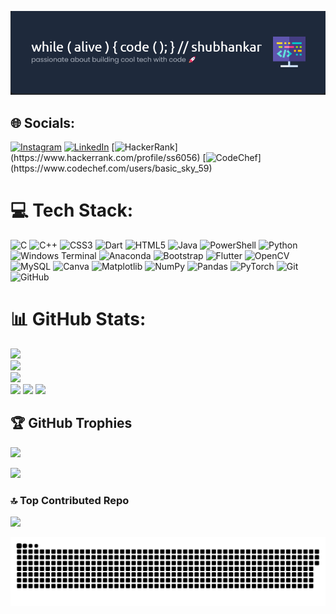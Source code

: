 ![Header](https://github.com/shubhankar05sarkar/shubhankar05sarkar/blob/d95d68c8cae4c911f5cc3ee82d1b9e324c43817d/Screenshot%202025-04-04%20215507.png)
## 🌐 Socials:
[![Instagram](https://img.shields.io/badge/Instagram-%23E4405F.svg?logo=Instagram&logoColor=white)](https://instagram.com/shubhankar_sarkar05) [![LinkedIn](https://img.shields.io/badge/LinkedIn-%230077B5.svg?logo=linkedin&logoColor=white)](https://www.linkedin.com/in/shubhankar-sarkar/) [![HackerRank](https://img.shields.io/badge/HackerRank-%21E2205F.svg?)](https://www.hackerrank.com/profile/ss6056) [![CodeChef](https://img.shields.io/badge/CodeChef-%234D4D4D.svg?)](https://www.codechef.com/users/basic_sky_59)

# 💻 Tech Stack:
![C](https://img.shields.io/badge/c-%2300599C.svg?style=for-the-badge&logo=c&logoColor=white) ![C++](https://img.shields.io/badge/c++-%2300599C.svg?style=for-the-badge&logo=c%2B%2B&logoColor=white) ![CSS3](https://img.shields.io/badge/css3-%231572B6.svg?style=for-the-badge&logo=css3&logoColor=white) ![Dart](https://img.shields.io/badge/dart-%230175C2.svg?style=for-the-badge&logo=dart&logoColor=white) ![HTML5](https://img.shields.io/badge/html5-%23E34F26.svg?style=for-the-badge&logo=html5&logoColor=white) ![Java](https://img.shields.io/badge/java-%23ED8B00.svg?style=for-the-badge&logo=openjdk&logoColor=white) ![PowerShell](https://img.shields.io/badge/PowerShell-%235391FE.svg?style=for-the-badge&logo=powershell&logoColor=white) ![Python](https://img.shields.io/badge/python-3670A0?style=for-the-badge&logo=python&logoColor=ffdd54) ![Windows Terminal](https://img.shields.io/badge/Windows%20Terminal-%234D4D4D.svg?style=for-the-badge&logo=windows-terminal&logoColor=white) ![Anaconda](https://img.shields.io/badge/Anaconda-%2344A833.svg?style=for-the-badge&logo=anaconda&logoColor=white) ![Bootstrap](https://img.shields.io/badge/bootstrap-%238511FA.svg?style=for-the-badge&logo=bootstrap&logoColor=white) ![Flutter](https://img.shields.io/badge/Flutter-%2302569B.svg?style=for-the-badge&logo=Flutter&logoColor=white) ![OpenCV](https://img.shields.io/badge/opencv-%23white.svg?style=for-the-badge&logo=opencv&logoColor=white) ![MySQL](https://img.shields.io/badge/mysql-4479A1.svg?style=for-the-badge&logo=mysql&logoColor=white) ![Canva](https://img.shields.io/badge/Canva-%2300C4CC.svg?style=for-the-badge&logo=Canva&logoColor=white) ![Matplotlib](https://img.shields.io/badge/Matplotlib-%23ffffff.svg?style=for-the-badge&logo=Matplotlib&logoColor=black) ![NumPy](https://img.shields.io/badge/numpy-%23013243.svg?style=for-the-badge&logo=numpy&logoColor=white) ![Pandas](https://img.shields.io/badge/pandas-%23150458.svg?style=for-the-badge&logo=pandas&logoColor=white) ![PyTorch](https://img.shields.io/badge/PyTorch-%23EE4C2C.svg?style=for-the-badge&logo=PyTorch&logoColor=white) ![Git](https://img.shields.io/badge/git-%23F05033.svg?style=for-the-badge&logo=git&logoColor=white) ![GitHub](https://img.shields.io/badge/github-%234D4D4D.svg?style=for-the-badge&logo=github&logoColor=white)
# 📊 GitHub Stats:
![](http://github-profile-summary-cards.vercel.app/api/cards/profile-details?username=shubhankar05sarkar&hide_border=false&theme=blue_green)<br/>
![](https://github-readme-stats.vercel.app/api?username=shubhankar05sarkar&hide_border=false&include_all_commits=false&count_private=false&theme=merko)<br/>
![](https://nirzak-streak-stats.vercel.app/?user=shubhankar05sarkar&theme=dark&hide_border=false)<br/>
![](http://github-profile-summary-cards.vercel.app/api/cards/repos-per-language?username=shubhankar05sarkar&theme=dark)
![](http://github-profile-summary-cards.vercel.app/api/cards/most-commit-language?username=shubhankar05sarkar&theme=dark)
![](https://github-readme-stats.vercel.app/api/top-langs/?username=shubhankar05sarkar&theme=dark&hide_border=false&include_all_commits=false&count_private=false&layout=compact)<br/>

## 🏆 GitHub Trophies
![](https://github-profile-trophy.vercel.app/?username=shubhankar05sarkar&theme=radical&no-frame=false&no-bg=true&margin-w=4)

![](https://quotes-github-readme.vercel.app/api?type=horizontal&theme=radical)

### 🔝 Top Contributed Repo
![](https://github-contributor-stats.vercel.app/api?username=shubhankar05sarkar&limit=5&theme=dark&combine_all_yearly_contributions=true)

<picture>
  <source media="(prefers-color-scheme: dark)" srcset="https://raw.githubusercontent.com/shubhankar05sarkar/shubhankar05sarkar/output/github-snake-dark.svg" />
  <source media="(prefers-color-scheme: light)" srcset="https://raw.githubusercontent.com/shubhankar05sarkar/shubhankar05sarkar/output/github-snake.svg" />
  <img alt="github-snake" src="https://raw.githubusercontent.com/shubhankar05sarkar/shubhankar05sarkar/output/github-snake.svg" />
</picture>
